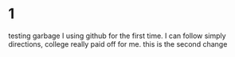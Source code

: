 # 1
testing garbage
I using github for the first time.  I can follow simply directions, college really paid off for me.
this is the second change
